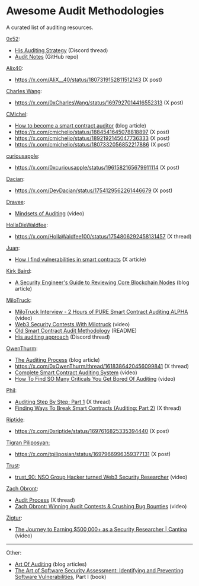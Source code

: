 # Awesome Audit Methodologies
A curated list of auditing resources.

[0x52](https://x.com/IAm0x52):
- [His Auditing Strategy](https://discord.com/channels/892958705933512744/1110934932240465990/1111092389466087455) (Discord thread)
- [Audit Notes](https://github.com/IAm0x52/AuditNoteSharing) (GitHub repo)

[Alix40](https://x.com/AliX__40):
- https://x.com/AliX__40/status/1807319152811512143 (X post)

[Charles Wang](https://x.com/0xCharlesWang):
- https://x.com/0xCharlesWang/status/1697927014416552313 (X post)

[CMichel](https://x.com/cmichelio):
- [How to become a smart contract auditor](https://cmichel.io/how-to-become-a-smart-contract-auditor/) (blog article)
- https://x.com/cmichelio/status/1884541645078818897 (X post)
- https://x.com/cmichelio/status/1892192145047736333 (X post)
- https://x.com/cmichelio/status/1807332056852217886 (X post)

[curiousapple](https://x.com/0xcuriousapple):
- https://x.com/0xcuriousapple/status/1961582165679911114 (X post)

[Dacian](https://x.com/DevDacian):
- https://x.com/DevDacian/status/1754129562261446679 (X post)

[Dravee](https://x.com/bowtieddravee):
- [Mindsets of Auditing](https://justdravee.github.io/posts/video-mindsets-of-auditing/) (video)

[HollaDieWaldfee](https://x.com/HollaWaldfee100):
- https://x.com/HollaWaldfee100/status/1754806292458131457 (X thread)

[Juan](https://x.com/0xjuaan):
- [How I find vulnerabilities in smart contracts](https://x.com/0xjuaan/status/1806696969223745714) (X article)

[Kirk Baird](https://x.com/kirkthebaird):
- [A Security Engineer's Guide to Reviewing Core Blockchain Nodes](https://blog.sigmaprime.io/core-node-security.html) (blog article)

[MiloTruck](https://x.com/MiloTruck):
- [MiloTruck Interview - 2 Hours of PURE Smart Contract Auditing ALPHA](https://www.youtube.com/watch?v=g5Obbl0cAwk) (video)
- [Web3 Security Contests With Milotruck](https://www.youtube.com/watch?v=DySpPB3079k) (video)
- [Old Smart Contract Audit Methodology](https://github.com/MiloTruck/smart-contract/blob/main/notes/audit-methodology.md) (README)
- [His auditing approach](https://discord.com/channels/892958705933512744/1155883471655403651/1155898999757344948) (Discord thread)

[OwenThurm](https://x.com/0xOwenThurm):
- [The Auditing Process](https://lab.guardianaudits.com/the-auditors-handbook/the-auditing-process) (blog article)
- https://x.com/0xOwenThurm/thread/1618386420456099841 (X thread)
- [Complete Smart Contract Auditing System](https://youtu.be/5g-Hzw5ind8) (video)
- [How To Find SO Many Criticals You Get Bored Of Auditing](https://youtu.be/oIoozgIl4pw) (video)

[Phil](https://x.com/philbugcatcher):
- [Auditing Step By Step: Part 1](https://x.com/philbugcatcher/status/1966635679368003633) (X thread)
- [Finding Ways To Break Smart Contracts (Auditing: Part 2)](https://x.com/philbugcatcher/status/1968901624169984006) (X thread)

[Riptide](https://x.com/0xriptide):
- https://x.com/0xriptide/status/1697616825335394440 (X post)

[Tigran Piliposyan:](https://x.com/tpiliposian)
- https://x.com/tpiliposian/status/1697966996359377131 (X post)

[Trust](https://x.com/trust__90):
- [trust_90: NSO Group Hacker turned Web3 Security Researcher](https://youtu.be/NC4uzV-syIw) (video)

[Zach Obront](https://x.com/zachobront):
- [Audit Process](https://x.com/zachobront/status/1606132664422891520) (X thread)
- [Zach Obront: Winning Audit Contests & Crushing Bug Bounties](https://youtu.be/57V-57ZXmfA) (video)

[Zigtur](https://x.com/zigtur):
- [The Journey to Earning $500,000+ as a Security Researcher | Cantina](https://www.youtube.com/watch?v=_5Fya4Lu7-Q) (video)

---

Other:
- [Art Of Auditing](https://web3-sec.gitbook.io/art-of-auditing/) (blog articles)
- [The Art of Software Security Assessment: Identifying and Preventing Software Vulnerabilities](https://repo.zenk-security.com/Techniques%20d.attaques%20%20.%20%20Failles/The%20Art%20of%20Software%20Security%20Assessment%20-%20Identifying%20and%20Preventing%20Software%20Vulnerabilities.pdf), Part I (book)
